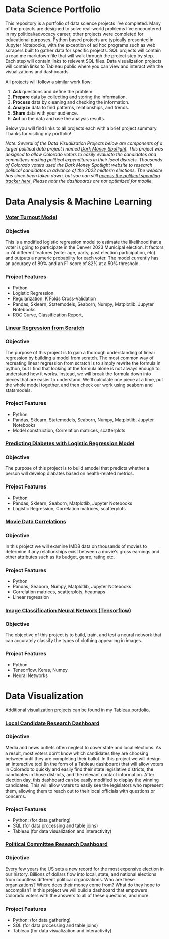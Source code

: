 # Data Science Portfolio 


This repository is a portfolio of data science projects I’ve completed. Many of the projects are designed to solve real-world problems I’ve encountered in my political/advocacy career, other projects were completed for educational purposes. Python based projects are typically presented in Jupyter Notebooks, with the exception of ad hoc programs such as web scrapers built to gather data for specific projects. SQL projects will contain a read me markdown file that will walk through the project step by step. Each step will contain links to relevent SQL files. Data visualization projects will contain links to Tableau public where you can view and interact with the visualizations and dashboards.

All projects will follow a similar work flow:

1. **Ask** questions and define the problem.
2. **Prepare** data by collecting and storing the information.
3. **Process** data by cleaning and checking the information.
4. **Analyze** data to find patterns, relationships, and trends.
5. **Share** data with your audience.
6. **Act** on the data and use the analysis results.

Below you will find links to all projects each with a brief project summary. Thanks for visiting my portfolio!

_Note: Several of the Data Visualization Projects below are components of a larger political data project I named [Dark Money Spotlight](https://public.tableau.com/app/profile/jon.biggerstaff/viz/ColoradoPoliticalSpendingTracker2/DistrictDash). This project was designed to allow Colorado voters to easily evaluate the candidates and committees making political expenditures in their local districts. Thousands of Colorado voters used the Dark Money Spotlight website to research political candidates in advance of the 2022 midterm elections. The website has since been taken down, but you can still [access the political spending tracker here.](https://public.tableau.com/app/profile/jon.biggerstaff/viz/ColoradoPoliticalSpendingTracker2/DistrictDash) Please note the dashboards are not optimized for mobile._


# Data Analysis & Machine Learning

### [Voter Turnout Model](https://github.com/jonbig/Data_Science_Portfolio/blob/main/data_analysis_projects/voter_turnout_model/voter_turnout_model.ipynb)

### **Objective**

This is a modified logistic regression model to estimate the likelihood that a voter is going to participate in the Denver 2023 Municipal election. It factors in 74 different features (voter age, party, past election participation, etc) and outputs a numeric probability for each voter. The model currently has an accuracy of 89% and an F1 score of 82% at a 50% threshold.

### **Project Features**

- Python
- Logistic Regression
- Regularization, K Folds Cross-Validation
- Pandas, Sklearn, Statemodels, Seaborn, Numpy, Matplotlib, Jupyter Notebooks
- ROC Curve, Classification Report,

### [Linear Regression from Scratch](https://github.com/jonbig/Data_Science_Portfolio/blob/main/data_analysis_projects/linear_regression_from_scratch/%20linear_regression_scratch.ipynb)

### **Objective**

The purpose of this project is to gain a thorough understanding of linear regression by building a model from scratch. The most common way of recreating linear regression from scratch is to simply rewrite the formula in python, but I find that looking at the formula alone is not always enough to understand how it works. Instead, we will break the formula down into pieces that are easier to understand. We'll calculate one piece at a time, put the whole model together, and then check our work using seaborn and statsmodels.

### **Project Features**

- Python
- Pandas, Sklearn, Statemodels, Seaborn, Numpy, Matplotlib, Jupyter Notebooks
- Model construction, Correlation matrices, scatterplots

### [Predicting Diabetes with Logistic Regression Model](https://github.com/jonbig/Data_Science_Portfolio/tree/main/data_analysis_projects/diabetes_logistic_regression)

### **Objective**

The purpose of this project is to build amodel that predicts whether a person will develop diabates based on health-related metrics.

### **Project Features**

- Python
- Pandas, Sklearn, Seaborn, Matplotlib, Jupyter Notebooks
- Logistic Regression, Correlation matrices, scatterplots

### [Movie Data Correlations](https://github.com/jonbig/Data_Science_Portfolio/tree/main/data_analysis_projects/movie_data_correlation_testing)

### **Objective**

In this project we will examine IMDB data on thousands of movies to determine if any relationships exist between a movie's gross earnings and other attributes such as its budget, genre, rating etc.

### **Project Features**

- Python
- Pandas, Seaborn, Numpy, Matplotlib, Jupyter Notebooks
- Correlation matrices, scatterplots, heatmaps
- Linear regression

### [Image Classification Neural Network (Tensorflow)](https://github.com/jonbig/Data_Science_Portfolio/blob/main/data_analysis_projects/image_classification_neural_network/image_classification_neural_network.ipynb)

### **Objective**

The objective of this project is to build, train, and test a neural network that can accurately classify the types of clothing appearing in images.

### **Project Features**
- Python
- Tensorflow, Keras, Numpy
- Neural Networks

# Data Visualization

Additional visualization projects can be found in my [Tableau portfolio.](https://public.tableau.com/app/profile/jon.biggerstaff)

### [Local Candidate Research Dashboard](https://github.com/jonbig/Data_Science_Portfolio/tree/main/data_visualization_projects/local_candidate_dashboard)

### **Objective**

Media and news outlets often neglect to cover state and local elections. As a result, most voters don’t know which candidates they are choosing between until they are completing their ballot. In this project we will design an interactive tool (in the form of a Tableau dashboard) that will allow voters in Colorado to quickly and easily find their state legislative districts, the candidates in those districts, and the relevant contact information. After election day, this dashboard can be easily modified to display the winning candidates. This will allow voters to easily see the legislators who represent them, allowing them to reach out to their local officials with questions or concerns.

### **Project Features**

- Python: (for data gathering)
- SQL (for data processing and table joins)
- Tableau (for data visualization and interactivity)


### [Political Committee Research Dashboard](https://github.com/jonbig/Data_Science_Portfolio/tree/main/data_visualization_projects/political_committee_research_dashboard)

### **Objective**

Every few years the US sets a new record for the most expensive election in our history. Billions of dollars flow into local, state, and national elections from countless different political organizations. Who are these organizations? Where does their money come from? What do they hope to accomplish? In this project we will build a dashboard that empowers Colorado voters with the answers to all of these questions, and  more.


### **Project Features**

- Python: (for data gathering)
- SQL (for data processing and table joins)
- Tableau (for data visualization and interactivity)
